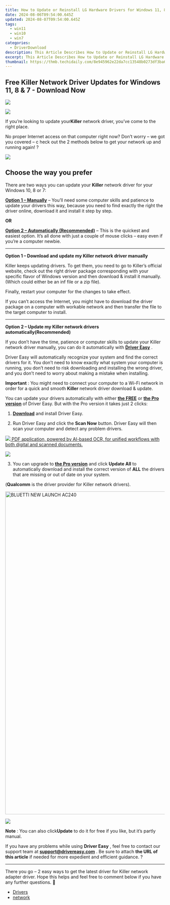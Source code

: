 ```yaml
---
title: How to Update or Reinstall LG Hardware Drivers for Windows 11, 8 & 7 Systems
date: 2024-08-06T09:54:00.645Z
updated: 2024-08-07T09:54:00.645Z
tags:
  - win11
  - win10
  - win7
categories:
  - DriverDownload
description: This Article Describes How to Update or Reinstall LG Hardware Drivers for Windows 11, 8 & 7 Systems
excerpt: This Article Describes How to Update or Reinstall LG Hardware Drivers for Windows 11, 8 & 7 Systems
thumbnail: https://thmb.techidaily.com/8e945962e22da7cc13548b0273df3ba622849bedca30e5d0f04cb4a458929e39.jpg
---
```


## Free Killer Network Driver Updates for Windows 11, 8 & 7 - Download Now

<!-- affiliate ads begin -->
<a href="https://shop.mondly.com/affiliate.php?ACCOUNT=ATISTUDI&AFFILIATE=108875&PATH=https%3A%2F%2Fwww.mondly.com%3FAFFILIATE%3D108875%26RESOURCE%3D%2BEducational%2B970x90%2B"><img src="https://secure.avangate.com/images/merchant/69c418c33ec2e1a4267fa9bb77fa1428/educational-970x90.gif" border="0"></a>
<!-- affiliate ads end -->
![](https://images.drivereasy.com/wp-content/uploads/2018/10/img_5bb5e43b23e8b.jpg)

 If you’re looking to update your**Killer** network driver,  you’ve come to the right place.

 No proper Internet access on that computer right now? Don’t worry – we got you covered – c heck out the 2 methods below to get your network up and running again! ?

<!-- affiliate ads begin -->
<a href="https://store.advancedwebranking.com/order/checkout.php?PRODS=4715051&QTY=1&AFFILIATE=108875&CART=1"><img src="https://secure.avangate.com/images/merchant/14edc6ebfdae2e23bbed83d67f50e983/products/33_awr%20logo.png" border="0"></a>
<!-- affiliate ads end -->
## Choose the way you prefer

 There are two ways you can update your **Killer** network driver for your Windows 10, 8 or 7:

[**Option 1 – Manually**](https://tools.techidaily.com/drivereasy/download/) – You’ll need some computer skills and patience to update your drivers this way, because you need to find exactly the right the driver online, download it and install it step by step.

**OR**

[**Option 2 – Automatically (Recommended)**](https://www.drivereasy.com/knowledge/killer-network-driver-free-download-update-in-windows-10-8-7/#O2) – This is the quickest and easiest option. It’s all done with just a couple of mouse clicks – easy even if you’re a computer newbie.

---

 **Option 1 – Download and update my Killer network driver manually**

 Killer keeps updating drivers. To get them, you need to go to Killer’s official  website, check out the right driver package corresponding with your specific flavor of Windows version and then download & install it manually. (Which could either be an inf file or a zip file).

Finally, restart your computer for the changes to take effect.

 If you can’t access the Internet, you might have to download the driver package on a computer with workable network and then transfer the file to the target computer to install.

---

 **Option 2 – Update my Killer network drivers automatically(Recommended)**

 If you don’t have the time, patience or computer skills to update your Killer network  driver manually, you can do it automatically with **[Driver Easy](https://tools.techidaily.com/drivereasy/download/)**  .

 Driver Easy will automatically recognize your system and find the correct drivers for it. You don’t need to know exactly what system your computer is running, you don’t need to risk downloading and installing the wrong driver, and you don’t need to worry about making a mistake when installing.

**Important** : You might need to connect your computer to a Wi-Fi network in order for a quick and smooth **Killer** network driver download & update.

 You can update your drivers automatically with either **[the FREE](https://tools.techidaily.com/drivereasy/download/)**  or **[the Pro version](https://tools.techidaily.com/drivereasy/download/)**  of Driver Easy. But with the Pro version it takes just 2 clicks:

 1) **[Download](https://tools.techidaily.com/drivereasy/download/)**  and install Driver Easy.

 2) Run Driver Easy and click the **Scan Now**  button. Driver Easy will then scan your computer and detect any problem drivers.

<!-- affiliate ads begin -->
<a href="https://checkout.abbyy.com/order/checkout.php?PRODS=39254762&QTY=1&AFFILIATE=108875&CART=1"> <img src="https://secure.avangate.com/images/merchant/0e5fb5c76fca16adbee503c9aff393cd/products/11_FR-Badges-NEW-FR-Standard-16-WIN-200.png" border="0"> PDF application, powered by AI-based OCR, for unified workflows with both digital and scanned documents. </a>
<!-- affiliate ads end -->
![](https://images.drivereasy.com/wp-content/uploads/2018/07/img_5b5aefd675a7c.jpg)

 3) You can upgrade to **[the Pro version](https://tools.techidaily.com/drivereasy/download/)**  and click **Update All** to automatically download and install the correct version of **ALL**  the drivers that are missing or out of date on your system.

 (**Qualcomm** is the driver provider for Killer network drivers).

<!-- affiliate ads begin -->
<a href="https://bluetties.sjv.io/c/5597632/2039292/17094" target="_top" id="2039292"><img src="//a.impactradius-go.com/display-ad/17094-2039292" border="0" alt="BLUETTI NEW LAUNCH AC240" width="954" height="1020"/></a><img height="0" width="0" src="https://imp.pxf.io/i/5597632/2039292/17094" style="position:absolute;visibility:hidden;" border="0" />
<!-- affiliate ads end -->
![](https://images.drivereasy.com/wp-content/uploads/2018/07/img_5b5af0deb80ba.jpg)

**Note** : You can also click**Update** to do it for free if you like, but it’s partly manual.

 If you have any problems while using **Driver Easy** , feel free to contact our support team at **<support@drivereasy.com>** . Be sure to attach **the URL of this article** if needed for more expedient and efficient guidance. ?

---

 There you go – 2 easy ways to get the latest driver for Killer network adapter driver. Hope this helps and feel free to comment below if you have any further questions. 🙂

* [Drivers](https://tools.techidaily.com/drivereasy/download/)
* [network](https://tools.techidaily.com/drivereasy/download/)

<ins class="adsbygoogle"
     style="display:block"
     data-ad-format="autorelaxed"
     data-ad-client="ca-pub-7571918770474297"
     data-ad-slot="1223367746"></ins>



<ins class="adsbygoogle"
     style="display:block"
     data-ad-client="ca-pub-7571918770474297"
     data-ad-slot="8358498916"
     data-ad-format="auto"
     data-full-width-responsive="true"></ins>
